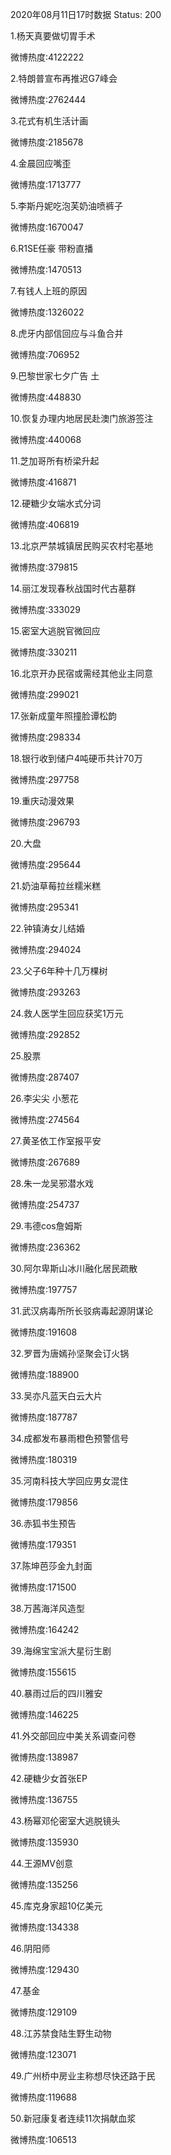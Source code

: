 2020年08月11日17时数据
Status: 200

1.杨天真要做切胃手术

微博热度:4122222

2.特朗普宣布再推迟G7峰会

微博热度:2762444

3.花式有机生活计画

微博热度:2185678

4.金晨回应嘴歪

微博热度:1713777

5.李斯丹妮吃泡芙奶油喷裤子

微博热度:1670047

6.R1SE任豪 带粉直播

微博热度:1470513

7.有钱人上班的原因

微博热度:1326022

8.虎牙内部信回应与斗鱼合并

微博热度:706952

9.巴黎世家七夕广告 土

微博热度:448830

10.恢复办理内地居民赴澳门旅游签注

微博热度:440068

11.芝加哥所有桥梁升起

微博热度:416871

12.硬糖少女端水式分词

微博热度:406819

13.北京严禁城镇居民购买农村宅基地

微博热度:379815

14.丽江发现春秋战国时代古墓群

微博热度:333029

15.密室大逃脱官微回应

微博热度:330211

16.北京开办民宿或需经其他业主同意

微博热度:299021

17.张新成童年照撞脸谭松韵

微博热度:298334

18.银行收到储户4吨硬币共计70万

微博热度:297758

19.重庆动漫效果

微博热度:296793

20.大盘

微博热度:295644

21.奶油草莓拉丝糯米糕

微博热度:295341

22.钟镇涛女儿结婚

微博热度:294024

23.父子6年种十几万棵树

微博热度:293263

24.救人医学生回应获奖1万元

微博热度:292852

25.股票

微博热度:287407

26.李尖尖 小葱花

微博热度:274564

27.黄圣依工作室报平安

微博热度:267689

28.朱一龙吴邪潜水戏

微博热度:254737

29.韦德cos詹姆斯

微博热度:236362

30.阿尔卑斯山冰川融化居民疏散

微博热度:197757

31.武汉病毒所所长驳病毒起源阴谋论

微博热度:191608

32.罗晋为唐嫣孙坚聚会订火锅

微博热度:188900

33.吴亦凡蓝天白云大片

微博热度:187787

34.成都发布暴雨橙色预警信号

微博热度:180319

35.河南科技大学回应男女混住

微博热度:179856

36.赤狐书生预告

微博热度:179351

37.陈坤芭莎金九封面

微博热度:171500

38.万茜海洋风造型

微博热度:164242

39.海绵宝宝派大星衍生剧

微博热度:155615

40.暴雨过后的四川雅安

微博热度:146225

41.外交部回应中美关系调查问卷

微博热度:138987

42.硬糖少女首张EP

微博热度:136755

43.杨幂邓伦密室大逃脱镜头

微博热度:135930

44.王源MV创意

微博热度:135256

45.库克身家超10亿美元

微博热度:134338

46.阴阳师

微博热度:129430

47.基金

微博热度:129109

48.江苏禁食陆生野生动物

微博热度:123071

49.广州桥中房业主称想尽快还路于民

微博热度:119688

50.新冠康复者连续11次捐献血浆

微博热度:106513

